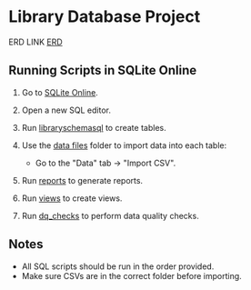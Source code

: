 # Library Database Project

ERD LINK [ERD](<week 1/library circulation ERD.sql>)



## Running Scripts in SQLite Online

1. Go to [SQLite Online](https://sqliteonline.com/).
2. Open a new SQL editor.
3. Run [libraryschemasql](file:///c%3A/Users/laban/OneDrive/Documents/Fall%20%2725/SQL%20Programming/Project%202/week%202/librarycirculation.schema.sql) to create tables.
4. Use the [data files](file:///c%3A/Users/laban/OneDrive/Documents/Fall%20%2725/SQL%20Programming/project2_Debnath_Labannya/data%20files) folder to import data into each table:
   - Go to the "Data" tab → "Import CSV".

5. Run [reports](file:///c%3A/Users/laban/OneDrive/Documents/Fall%20%2725/SQL%20Programming/Project%202/Week%204/librarycirculation_QUERY%20REPORTS.schema.sql) to generate reports.


6. Run [views](file:///c%3A/Users/laban/OneDrive/Documents/Fall%20%2725/SQL%20Programming/Project%202/Week%205/librarycirculation_views.schema.sql) to create views.



7. Run [dq_checks](file:///c%3A/Users/laban/OneDrive/Documents/Fall%20%2725/SQL%20Programming/Project%202/week%206/query%20data%20reports.sql) to perform data quality checks.






## Notes
- All SQL scripts should be run in the order provided.  
- Make sure CSVs are in the correct folder before importing.

